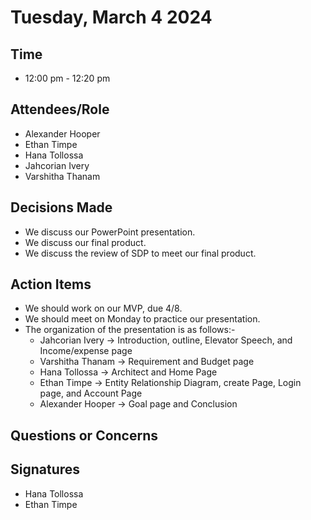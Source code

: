 # Tuesday, March 4 2024
## Time
- 12:00 pm - 12:20 pm
## Attendees/Role
- Alexander Hooper
- Ethan Timpe
- Hana Tollossa
- Jahcorian Ivery
- Varshitha Thanam
## Decisions Made
- We discuss our PowerPoint presentation.
- We  discuss our final product.
- We discuss the review of SDP to meet our final product.

## Action Items
- We should work on our MVP, due 4/8.
- We should meet on Monday to practice our presentation.
- The organization of the presentation is as follows:-
  - Jahcorian Ivery -> Introduction, outline, Elevator Speech, and Income/expense page
  - Varshitha Thanam -> Requirement and Budget page
  - Hana Tollossa -> Architect and Home Page
  - Ethan Timpe -> Entity Relationship Diagram, create Page, Login page, and Account Page 
  - Alexander Hooper -> Goal page and Conclusion
 
  
  
## Questions or Concerns

## Signatures  
- Hana Tollossa
- Ethan Timpe